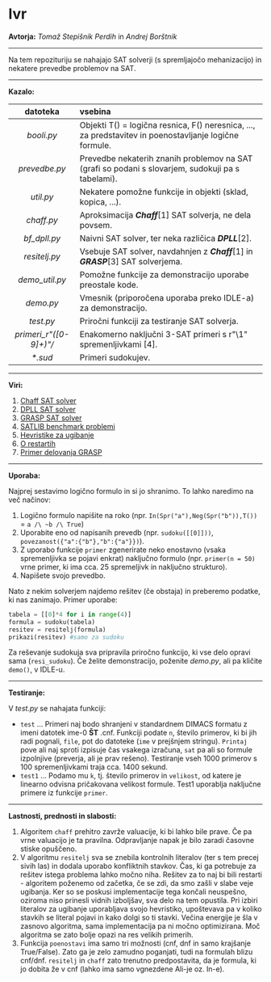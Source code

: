 lvr
===
**Avtorja:** _Tomaž Stepišnik Perdih_ in _Andrej Borštnik_
***

Na tem repozituriju se nahajajo SAT solverji (s spremljajočo mehanizacijo) in nekatere prevedbe problemov na SAT.

***
**Kazalo:**

datoteka | vsebina 
:---: | :--- 
_booli.py_ | Objekti T() = logična resnica, F() neresnica, ..., za predstavitev in poenostavljanje logične formule.
_prevedbe.py_ | Prevedbe nekaterih znanih problemov na SAT (grafi so podani s slovarjem, sudokuji pa s tabelami).
_util.py_ | Nekatere pomožne funkcije in objekti (sklad, kopica, ...).
_chaff.py_ | Aproksimacija __*Chaff*__[1] SAT solverja, ne dela povsem.
*bf_dpll.py* | Naivni SAT solver, ter neka različica __*DPLL*__[2].
*resitelj.py* | Vsebuje SAT solver, navdahnjen z __*Chaff*__[1] in __*GRASP*__[3] SAT solverjema.
*demo_util.py* | Pomožne funkcije za demonstracijo uporabe preostale kode.
*demo.py* | Vmesnik (priporočena uporaba preko IDLE-a) za demonstracijo.
*test.py* | Priročni funkciji za testiranje SAT solverja.
*primeri_r"([0-9]+)"/* | Enakomerno naključni 3-SAT primeri s r"\1" spremenljivkami [4].
_*.sud_ | Primeri sudokujev.

***
**Viri:**

1. [Chaff SAT solver](https://www.princeton.edu/~chaff/publication/DAC2001v56.pdf "Chaff")
2. [DPLL SAT solver](http://en.wikipedia.org/wiki/DPLL_algorithm "DPLL")
3. [GRASP SAT solver](http://embedded.eecs.berkeley.edu/Alumni/wjiang/ee219b/grasp.pdf "GRASP")
4. [SATLIB benchmark problemi](http://www.cs.ubc.ca/~hoos/SATLIB/benchm.html "SATLIB")
5. [Hevristike za ugibanje](http://www.cs.wm.edu/~idillig/cs780-02/matthew-pirocchi.pdf "ugibanje")
6. [O restartih](http://cs.brown.edu/people/pvh/CPL/Papers/v4/Paper1(pp3-13).pdf "restarti")
7. [Primer delovanja GRASP](http://www.cs.cmu.edu/~mtschant/15414-f07/lectures/grasp-ex.pdf "Primer")

***
**Uporaba:**

Najprej sestavimo logično formulo in si jo shranimo. To lahko naredimo na več načinov:

1. Logično formulo napišite na roko (npr. `In(Spr("a"),Neg(Spr("b")),T())` = `a /\ ~b /\ True`)
2. Uporabite eno od napisanih prevedb (npr. `sudoku([[0]]))`, `povezanost({"a":{"b"},"b":{"a"}})`).
3. Z uporabo funkcije `primer` zgenerirate neko enostavno (vsaka spremenljivka se pojavi enkrat) naključno formulo (npr. `primer(n = 50)` vrne primer, ki ima cca. 25 spremeljivk in naključno strukturo).
4. Napišete svojo prevedbo.

Nato z nekim solverjem najdemo rešitev (če obstaja) in preberemo podatke, ki nas zanimajo.
Primer uporabe:
```python
tabela = [[0]*4 for i in range(4)]
formula = sudoku(tabela)
resitev = resitelj(formula)
prikazi(resitev) #samo za sudoku
```
Za reševanje sudokuja sva pripravila priročno funkcijo, ki vse delo opravi sama (`resi_sudoku`).
Če želite demonstracijo, poženite _demo.py_, ali pa kličite `demo()`, v IDLE-u.

***
**Testiranje:**

V *test.py* se nahajata funkciji:
* `test` ... Primeri naj bodo shranjeni v standardnem DIMACS formatu z imeni datotek ime-0 **ŠT** .cnf. Funkciji podate `n`, število primerov, ki bi jih radi pognali, `file`, pot do datoteke (`ime` v prejšnjem stringu). `Printaj` pove ali naj sproti izpisuje čas vsakega izračuna, `sat` pa ali so formule izpolnjive (preverja, ali je prav rešeno). Testiranje vseh 1000 primerov s 100 spremenljivkami traja cca. 1400 sekund.
* `test1` ... Podamo mu `k`, tj. število primerov in `velikost`, od katere je linearno odvisna pričakovana velikost formule. Test1 uporablja naključne primere iz funkcije `primer`.

***
**Lastnosti, prednosti in slabosti:**

1. Algoritem `chaff` prehitro zavrže valuacije, ki bi lahko bile prave. Če pa vrne valuacijo je ta pravilna. Odpravljanje napak je bilo zaradi časovne stiske opuščeno.
2. V algoritmu `resitelj` sva se znebila kontrolnih literalov (ter s tem precej sivih las) in dodala uporabo konfliktnih stavkov. Čas, ki ga potrebuje za rešitev istega problema lahko močno niha. Rešitev za to naj bi bili restarti - algoritem poženemo od začetka, če se zdi, da smo zašli v slabe veje ugibanja. Ker so se poskusi implementacije tega končali neuspešno, oziroma niso prinesli vidnih izboljšav, sva delo na tem opustila. Pri izbiri literalov za ugibanje uporabljava svojo hevristiko, upoštevava pa v koliko stavkih se literal pojavi in kako dolgi so ti stavki. Večina energije je šla v zasnovo algoritma, sama implementacija pa ni močno optimizirana. Moč algoritma se zato bolje opazi na res velikih primerih.
3. Funkcija `poenostavi` ima samo tri možnosti (cnf, dnf in samo krajšanje True/False). Zato ga je zelo zamudno poganjati, tudi na formulah blizu cnf/dnf. `resitelj` in `chaff` zato trenutno predpostavita, da je formula, ki jo dobita že v cnf (lahko ima samo vgnezdene Ali-je oz. In-e).

